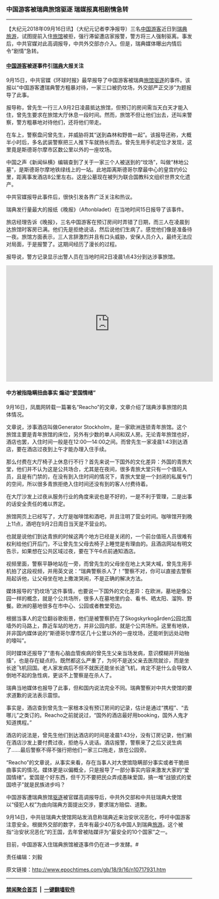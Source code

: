 ### 中国游客被瑞典旅馆驱逐 瑞媒报真相剧情急转
------------------------

<p>【大纪元2018年09月16日讯】（大纪元记者李净报导）三名<a href="http://www.epochtimes.com/gb/tag/%E4%B8%AD%E5%9B%BD%E6%B8%B8%E5%AE%A2.html">中国游客</a>近日到<a href="http://www.epochtimes.com/gb/tag/%E7%91%9E%E5%85%B8.html">瑞典</a><a href="http://www.epochtimes.com/gb/tag/%E6%97%85%E6%B8%B8.html">旅游</a>，试图提前入住<a href="http://www.epochtimes.com/gb/tag/%E6%97%85%E9%A6%86.html">旅馆</a>被拒，强行滞留遭店家报警，警方将三人强制驱离。事发后，中共官媒对此高调报导，中共外交部亦介入。但是，瑞典媒体曝出内情后令“剧情”急转。</p>
<h4><a href="http://www.epochtimes.com/gb/tag/%E4%B8%AD%E5%9B%BD%E6%B8%B8%E5%AE%A2.html">中国游客</a>被逐事件引<a href="http://www.epochtimes.com/gb/tag/%E7%91%9E%E5%85%B8.html">瑞典</a>大报关注</h4>
<p>9月15日，中共官媒《环球时报》最早报导了中国游客被瑞典<a href="http://www.epochtimes.com/gb/tag/%E6%97%85%E9%A6%86.html">旅馆</a><a href="http://www.epochtimes.com/gb/tag/%E9%A9%B1%E9%80%90.html">驱逐</a>的事件。该报以“中国游客遭瑞典警方粗暴对待，一家三口被扔坟场，外交部严正交涉”为题报导了此事。</p>
<p>报导称，曾先生一行三人9月2日凌晨抵达旅馆，但预订的房间需当天白天才能入住，曾先生要求在旅馆大厅休息一段时间。然而，旅馆不但让他们出去，还叫来警察，警方粗暴地对待他们，还将他们带走。</p>
<p>在车上，警察盘问曾先生，并威胁将其“送到森林和野兽一起”。该报导还称，大概半小时后，多名武装警察把三人推下车就扬长而去。曾先生用手机定位才发现，这里竟是斯德哥尔摩市区数公里以外的一座坟场。</p>
<p>中国之声《新闻纵横》编辑查到了关于一家三个人被送到的“坟场”，叫做“林地公墓”，是斯德哥尔摩地铁绿线上的一站。此地距离斯德哥尔摩最中心的皇宫约6公里，距离事发酒店8公里左右。这座公墓现在被列为联合国教科文组织世界文化遗产。</p>
<p>中共官媒报导此事件后，很快引发各界广泛关注和热议。</p>
<p>瑞典发行量最大的报纸《晚报》（Aftonbladet）在当地时间15日报导了该事件。</p>
<p>旅店经理告诉《晚报》，三名中国游客在预订房间时弄错了日期，而三人在凌晨到达旅馆时客房已满。他们先是拒绝说话，然后说他们生病了。感觉他们像是准备待一夜。旅馆方面表示，三人言辞激烈并且有口头威胁，安保人员介入，最终无法应对局面，于是报警了。这期间经历了漫长的过程。</p>
<p>报导说，警方记录显示出警人员在当地时间2日凌晨1点43分到达涉事旅馆。</p>
<p><iframe src="https://www.youtube.com/embed/dr56b7-fWBE?rel=0" width="560" height="315" frameborder="0" allowfullscreen="allowfullscreen" data-mce-fragment="1"></iframe></p>
<h4>中方被指隐瞒扭曲事实 煽动“爱国情绪”</h4>
<p>9月16日，凤凰网转载一篇署名“Reacho”的文章，文章介绍了瑞典涉事旅馆的具体情况。</p>
<p>文章说，涉事酒店叫做Generator Stockholm，是一家欧洲连锁青年旅馆。这个旅馆主要是青年旅馆的床位，另外有少数的单人间和双人房。无论青年旅馆也好，酒店也罢，入住时间一般是在12:00—14:00之间。而曾先生一家凌晨1:43到达酒店，要在酒店过夜到上午才能办理入住手续。</p>
<p>那么付费在大厅椅子上休息行不行？首先来说一下国外的文化差异：外国的青旅大堂，他们并不认为这是公共场合，尤其是在夜间，很多青旅大堂只有一个值班人员，且是有门禁的，在没有到入住时间的情况下，青旅大堂是一个封闭的私属专门的空间，所以很多青旅拒绝入住时间还没有到的客人付费待着。</p>
<p>在大厅沙发上过夜从服务行业的角度来说也是不好的，一是不利于管理，二是出事的话安全责任的难以界定。</p>
<p>旅馆网页上已经写了，大厅是咖啡馆和酒吧，并且注明了营业时间。咖啡馆开到晚上11点，酒吧在9月2日周日当天是不营业的。</p>
<p>也就是说他们到达青旅的时候这两个地方已经是关闭的，一个前台值班人员很难有权利给他们开后门，不让曾先生父母去椅子上睡觉是有理由的。且酒店网站有明文告示，如果想在公共区域过夜，要在下午6点前通知酒店。</p>
<p>视频里面，警察平静地站在一旁，而曾先生的父母坐在地上大哭大喊，曾先生用手机拍了这段视频，并用英文说：“瑞典警察杀人了！”警察不对，你可以直接去警察局起诉他，让父母坐在地上撒泼哭闹，不是正确的解决方法。</p>
<p>媒体报导的“扔坟场”这件事情，也要说一下国外的文化差异：在欧洲，墓地是像公园一样的概念，就是个公共场所，很多人在墓地里约会、看书、晒太阳、溜狗、野餐。欧洲的墓地很多在市中心、公园或者教堂旁边。</p>
<p>根据当事人的定位翻谷歌街景，他们是被警察扔在了Skogskyrkogården公园北围墙外的马路上，靠近车站的地方，并非公园内部，就是个公共场所。这里有地铁，并非国内媒体说的“斯德哥尔摩市区几十公里以外的一座坟场，还能听到远处动物的嚎叫”。</p>
<p>同时媒体还报导了“患有心脑血管疾病的曾先生父亲当场发病，意识模糊并开始抽搐”，也是存在疑点的。既然都这么严重了，为何不是送父亲去医院就诊，而是坐长途飞机回国。老人家发病后不但不就医还能坐长途飞机，肯定不是什么会导致人倒地不起的急性病，更谈不上警察是在杀人了。</p>
<p>瑞典当地媒体也报导了此事，但和国内说法完全不同。瑞典警察对中共大使馆的要求道歉的说法表示震惊。</p>
<p>事实是，酒店查到曾先生一家根本没有预订房间的记录，估计是通过“携程”、“去哪儿”之类订的。Reacho之前就说过，“国外的酒店最好用booking，国外人鬼才知道携程。”</p>
<p>酒店的说法是，曾先生他们到达酒店的时间是凌晨1:43分，没有订房记录，他们躺在酒店沙发上要付费过夜，拒绝与人说话。酒店报警，警察来了之后又说生病了……最后警察不得不强行把他们一家三口拖走，放在公园旁。</p>
<p>“Reacho”的文章说，从事实来看，存在当事人对大使馆隐瞒部分事实或者干脆扭曲事实的情况。媒体更是以偏概全，只是报导了一部分事实内容来激发大家的“爱国情绪”。爱国是个好东西，但千万不要把民众弄成愚昧爱国，搞一堆“战狼式的爱国喷子”就是民族进步吗？</p>
<p>中国游客遭瑞典旅馆<a href="http://www.epochtimes.com/gb/tag/%E9%A9%B1%E9%80%90.html">驱逐</a>被官媒高调报导后，中共外交部和中共驻瑞典大使馆以“侵犯人权”为由向瑞典方面提出交涉，要求瑞方赔偿、道歉。</p>
<p>9月14日，中共驻瑞典大使馆网站发消息称瑞典近来治安状况恶化，呼吁中国游客注意安全。根据外交部的数字，去年有最少40万名中国人到瑞典<a href="http://www.epochtimes.com/gb/tag/%E6%97%85%E6%B8%B8.html">旅游</a>。这个被指“治安状况恶化”的王国，去年曾被陆媒评为“最安全的10个国家”之一。</p>
<p>目前，中国游客入住瑞典旅馆被逐事件仍在进一步发酵。#</p>
<p>责任编辑：刘毅</p>

原文链接：http://www.epochtimes.com/gb/18/9/16/n10717931.htm


------------------------
#### [禁闻聚合首页](https://github.com/gfw-breaker/banned-news/blob/master/README.md) &nbsp;|&nbsp;  [一键翻墙软件](https://github.com/gfw-breaker/nogfw/blob/master/README.md)